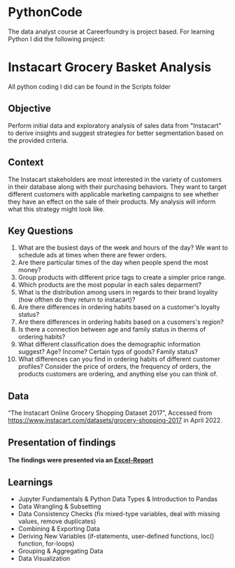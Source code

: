 # PythonCode
The data analyst course at Careerfoundry is project based. For learning Python I did the following project:
# **Instacart Grocery Basket Analysis**
All python coding I did can be found in the Scripts folder
## **Objective**
Perform initial data and exploratory analysis of sales data from "Instacart" to derive insights and suggest strategies for better segmentation based on the provided criteria.
## **Context**
The Instacart stakeholders are most interested in the variety of customers in their database along with their purchasing behaviors. They want to target different customers with applicable marketing campaigns to see whether they have an effect on the sale of their products. My analysis will inform what this strategy might look like.
## **Key Questions**
1. What are the busiest days of the week and hours of the day? We want to schedule ads at times when there are fewer orders.
2. Are there particular times of the day when people spend the most money?
3. Group products with different price tags to create a simpler price range.
4. Which products are the most popular in each sales deparment?
5. What is the distribution among users in regards to their brand loyality (how ofthen do they return to instacart)?
6. Are there differences in ordering habits based on a customer's loyalty status?
7. Are there differences in ordering habits based on a cusomers's region?
8. Is there a connection between age and family status in therms of ordering habits?
9. What different classification does the demographic information suggest? Age? Income? Certain typs of goods? Family status?
10. What differences can you find in ordering habits of different customer profiles? Consider the price of orders, the frequency of orders, the products customers are ordering, and anything else you can think of.
## **Data**
“The Instacart Online Grocery Shopping Dataset 2017”, Accessed from https://www.instacart.com/datasets/grocery-shopping-2017 in April 2022.
## Presentation of findings
#### The findings were presented via an [Excel-Report](https://1drv.ms/x/s!AuD1Cerkd4TJr54RVUA3uWvHrS1x4g?e=CEePMZ)
## Learnings
+ Jupyter Fundamentals & Python Data Types & Introduction to Pandas
+ Data Wrangling & Subsetting
+ Data Consistency Checks (fix mixed-type variables, deal with missing values, remove duplicates)
+ Combining & Exporting Data
+ Deriving New Variables (if-statements, user-defined functions, loc() function, for-loops)
+ Grouping & Aggregating Data
+ Data Visualization
